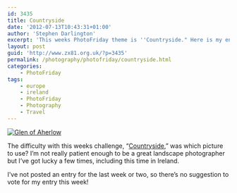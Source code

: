 ```yaml
---
id: 3435
title: Countryside
date: '2012-07-13T10:43:31+01:00'
author: 'Stephen Darlington'
excerpt: 'This weeks PhotoFriday theme is ''Countryside." Here is my entry.'
layout: post
guid: 'http://www.zx81.org.uk/?p=3435'
permalink: /photography/photofriday/countryside.html
categories:
    - PhotoFriday
tags:
    - europe
    - ireland
    - PhotoFriday
    - Photography
    - Travel
---
```


[![Glen of Aherlow](https://i0.wp.com/farm7.staticflickr.com/6074/6109812536_2b00c2911d.jpg?resize=500%2C333)](http://www.flickr.com/photos/stephendarlington/6109812536/ "Glen of Aherlow by stephendarlington, on Flickr")

The difficulty with this weeks challenge, “[Countryside](http://www.photofriday.com/archives/challenge/001204.php),” was which picture to use? I’m not really patient enough to be a great landscape photographer but I’ve got lucky a few times, including this time in Ireland.

I’ve not posted an entry for the last week or two, so there’s no suggestion to vote for my entry this week!